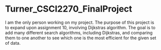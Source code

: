 # Turner_CSCI2270_FinalProject
I am the only person working on my project.
The purpose of this project is to expand upon assignment 10, involving Dijkstras algorithm. The goal is to add many different search algorithms, including Dijkstras, and comparing them to one another to see which one is the most efficient for the given set of data.